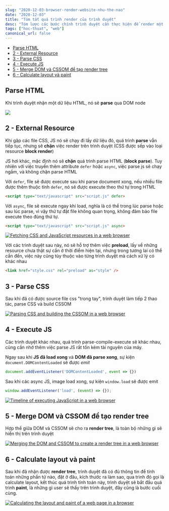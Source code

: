 ```yaml
---
slug: "2020-12-03-browser-render-website-nhu-the-nao"
date: "2020-12-03"
title: "Tóm tắt quá trình render của trình duyệt"
desc: "Tóm lược các bước chính trình duyệt cần thực hiện để render một trang web"
tags: ["hoc-thuat", "web"]
canonical_url: false
---
```


<!-- TOC -->

- [Parse HTML](#parse-html)
- [2 - External Resource](#2---external-resource)
- [3 - Parse CSS](#3---parse-css)
- [4 - Execute JS](#4---execute-js)
- [5 - Merge DOM và CSSOM để tạo render tree](#5---merge-dom-và-cssom-để-tạo-render-tree)
- [6 - Calculate layout và paint](#6---calculate-layout-và-paint)

<!-- /TOC -->

## Parse HTML

Khi trình duyệt nhận một dữ liệu HTML, nó sẽ **parse** qua DOM node

![](https://www.jstar.mx/images/blog/how-a-browser-renders-a-web-page/step-1.png)

## 2 - External Resource

Khi gặp các file CSS, JS nó sẽ chạy đi lấy dữ liệu đó, quá trình **parse** vẫn tiếp tục, nhưng sẽ **chặn** việc render trên trình duyệt (CSS được sếp vào loại resource **block render**)

JS hơi khác, mặc định nó sẽ **chặn** quá trình parse HTML (**block parse**). Tuy nhiên với việc truyền thêm attribute `defer` hoặc `async`, việc parse js sẽ chạy ngầm, và không chặn parse HTML

Với `defer`, file sẽ được execute sau khi parse document xong, nếu nhiều file được thêm thuộc tính `defer`, nó sẽ được execute theo thứ tự trong HTML

```html
<script type="text/javascript" src="script.js" defer>
```

Với `async`, file sẽ execute ngay khi load, nghĩa là có thể trong lúc parse hoặc sau lúc parse, vì vậy thứ tự đặt file không quan trọng, không đảm bảo file execute theo đúng thứ tự.

```html
<script type="text/javascript" src="script.js" async>
```

[![Fetching CSS and JavaScript resources in a web browser](https://res.cloudinary.com/practicaldev/image/fetch/s--5qrUxpJD--/c_limit%2Cf_auto%2Cfl_progressive%2Cq_auto%2Cw_880/https://www.jstar.mx/images/blog/how-a-browser-renders-a-web-page/step-2-1000.png)](https://www.jstar.mx/images/blog/how-a-browser-renders-a-web-page/step-2.png)

Với các trình duyệt sau này, nó sẽ hỗ trợ thêm việc **preload**, lấy về những resource chưa thật sự cần ở thời điểm hiện tại, nhưng trong tương lai có thể cần đến, việc này cũng tùy thuộc vào từng trình duyệt mà cách xử lý có khác nhau

```html
<link href="style.css" rel="preload" as="style" />
```

## 3 - Parse CSS

Sau khi đã có được source file css "trong tay", trình duyệt làm tiếp 2 thao tác, parse CSS và build CSSOM

[![Parsing CSS and building the CSSOM in a web browser](https://res.cloudinary.com/practicaldev/image/fetch/s--lDR98Pu7--/c_limit%2Cf_auto%2Cfl_progressive%2Cq_auto%2Cw_880/https://www.jstar.mx/images/blog/how-a-browser-renders-a-web-page/step-3-1000.png)](https://www.jstar.mx/images/blog/how-a-browser-renders-a-web-page/step-3.png)

## 4 - Execute JS

Các trình duyệt khác nhau, quá trình parse-compile-execute sẽ khác nhau, cũng cần nhớ thêm việc parse JS rất tốn kém tài nguyên của máy.

Ngay sau khi **JS đã load xong** và **DOM đã parse xong**, sự kiện `document.DOMContentLoaded` sẽ được *emit*

```js
document.addEventListener('DOMContentLoaded', event => {})
```

Sau khi các async JS, image load xong, sự kiện `window.load` sẽ được emit

```js
window.addEventListener('load', (event) => {});
```

[![Timeline of executing JavaScript in a web browser](https://res.cloudinary.com/practicaldev/image/fetch/s--fu8vnHfk--/c_limit%2Cf_auto%2Cfl_progressive%2Cq_auto%2Cw_880/https://www.jstar.mx/images/blog/how-a-browser-renders-a-web-page/step-4-1000.png)](https://www.jstar.mx/images/blog/how-a-browser-renders-a-web-page/step-4.png)

## 5 - Merge DOM và CSSOM để tạo render tree

Hợp thể giữa DOM và CSSOM sẽ cho ra **render tree**, là toàn bộ những gì sẽ hiển thị trên trình duyệt

[![Merging the DOM and CSSOM to create a render tree in a web browser](https://res.cloudinary.com/practicaldev/image/fetch/s--ay06Rl9_--/c_limit%2Cf_auto%2Cfl_progressive%2Cq_auto%2Cw_880/https://www.jstar.mx/images/blog/how-a-browser-renders-a-web-page/step-5-1000.png)](https://www.jstar.mx/images/blog/how-a-browser-renders-a-web-page/step-5.png)

## 6 - Calculate layout và paint

Sau khi đã nhận được **render tree**, trình duyệt đã có đủ thông tin để tính toán những phần tử nào, đặt ở đâu, kích thước ra làm sao, qua trình đó gọi là calculate layout, kết thúc quá trình tính toán này, trình duyệt sẽ bắt đầu quá trình **paint**, là những gì user sẽ thấy trên trình duyệt, đây cũng là bước cuối cùng.

[![Calculating the layout and paint of a web page in a browser](https://res.cloudinary.com/practicaldev/image/fetch/s--MBpASwvG--/c_limit%2Cf_auto%2Cfl_progressive%2Cq_auto%2Cw_880/https://www.jstar.mx/images/blog/how-a-browser-renders-a-web-page/step-6-1000.png)](https://www.jstar.mx/images/blog/how-a-browser-renders-a-web-page/step-6.png)

[](https://dev.to/jstarmx/how-the-browser-renders-a-web-page-1ahc)